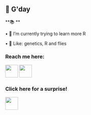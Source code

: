 
 ## 👋 G'day
 
 **📚 **

• 🌱 I’m currently trying to learn more R

• 👀 Like: genetics, R and flies 



### Reach me here:

<a href="https://www.linkedin.com/in/katie-millar-15bb56236/"><img src="https://www.vectorlogo.zone/logos/linkedin/linkedin-icon.svg" width="40" height="40"/></a>
<a href="https://twitter.com/KatieMillar__"><img src="https://www.vectorlogo.zone/logos/twitter/twitter-icon.svg" width="40" height="40"/></a>


### Click here for a surprise!
<a href="https://www.instagram.com/drosothephila/?next=%2F"><img src="file:///Users/katherinemillar/Downloads/drosophila_melanogaster_adobe_express.svg" width="40" height="40"/></a>
